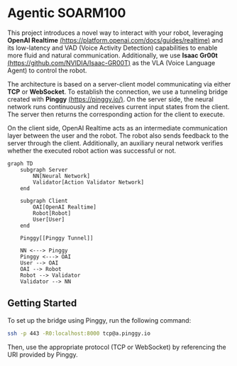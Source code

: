 # Agentic SOARM100

This project introduces a novel way to interact with your robot, leveraging **OpenAI Realtime** [(https://platform.openai.com/docs/guides/realtime)](https://platform.openai.com/docs/guides/realtime) and its low-latency and VAD (Voice Activity Detection) capabilities to enable more fluid and natural communication. Additionally, we use **Isaac Gr00t** [(https://github.com/NVIDIA/Isaac-GR00T)](https://github.com/NVIDIA/Isaac-GR00T) as the VLA (Voice Language Agent) to control the robot.

The architecture is based on a server-client model communicating via either **TCP** or **WebSocket**. To establish the connection, we use a tunneling bridge created with **Pinggy** [(https://pinggy.io/)](https://pinggy.io/). On the server side, the neural network runs continuously and receives current input states from the client. The server then returns the corresponding action for the client to execute.

On the client side, OpenAI Realtime acts as an intermediate communication layer between the user and the robot. The robot also sends feedback to the server through the client. Additionally, an auxiliary neural network verifies whether the executed robot action was successful or not.

```mermaid
graph TD
    subgraph Server
        NN[Neural Network]
        Validator[Action Validator Network]
    end

    subgraph Client
        OAI[OpenAI Realtime]
        Robot[Robot]
        User[User]
    end

    Pinggy[[Pinggy Tunnel]]

    NN <---> Pinggy
    Pinggy <---> OAI
    User --> OAI
    OAI --> Robot
    Robot --> Validator
    Validator --> NN
```

## Getting Started

To set up the bridge using Pinggy, run the following command:

```bash
ssh -p 443 -R0:localhost:8000 tcp@a.pinggy.io 
```

Then, use the appropriate protocol (TCP or WebSocket) by referencing the URI provided by Pinggy.